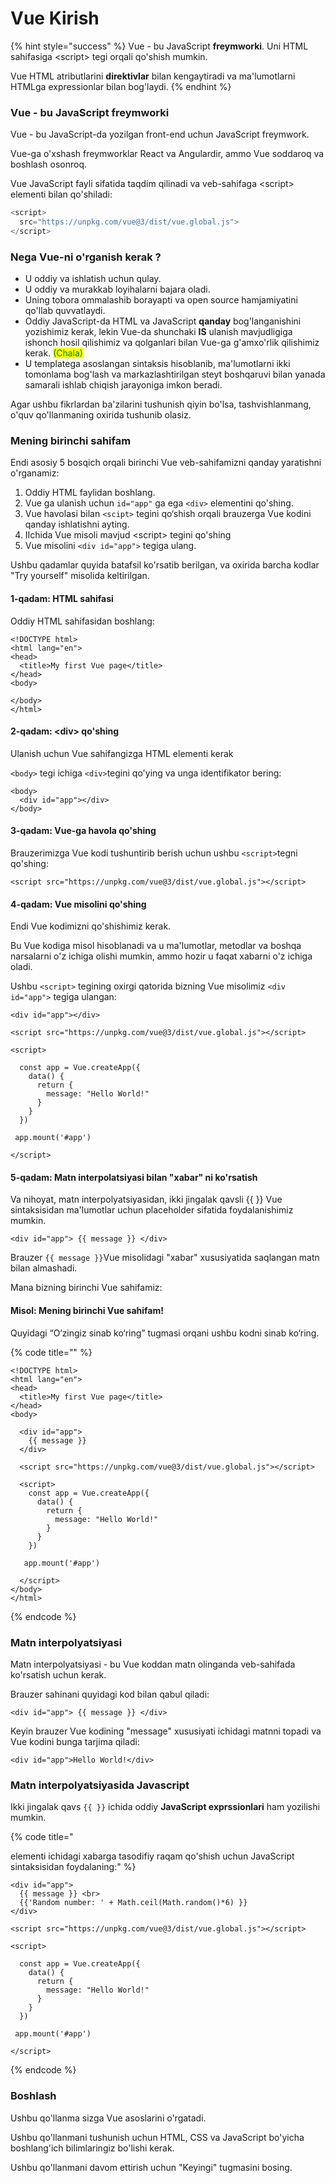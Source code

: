 # Vue Kirish

{% hint style="success" %}
Vue - bu JavaScript **freymworki**. Uni HTML sahifasiga \<script> tegi orqali qo'shish mumkin.

Vue HTML atributlarini **direktivlar** bilan kengaytiradi va ma'lumotlarni HTMLga expressionlar bilan bog'laydi.
{% endhint %}

### Vue - bu JavaScript freymworki

Vue - bu JavaScript-da yozilgan front-end uchun JavaScript freymwork.

Vue-ga o'xshash freymworklar React va Angulardir, ammo Vue soddaroq va boshlash osonroq.

Vue JavaScript fayli sifatida taqdim qilinadi va veb-sahifaga \<script> elementi bilan qo'shiladi:

```javascript
<script>
  src="https://unpkg.com/vue@3/dist/vue.global.js">
</script>
```

### Nega Vue-ni o'rganish kerak ?

* U oddiy va ishlatish uchun qulay.
* U oddiy va murakkab loyihalarni bajara oladi.
* Uning tobora ommalashib borayapti va open source hamjamiyatini qo'llab quvvatlaydi.
* Oddiy JavaScript-da HTML va JavaScript **qanday** bog'langanishini yozishimiz kerak, lekin Vue-da shunchaki **IS** ulanish mavjudligiga ishonch hosil qilishimiz va qolganlari bilan Vue-ga g'amxo'rlik qilishimiz kerak. <mark style="color:green;">(Chala)</mark>
* U templatega asoslangan sintaksis hisoblanib, ma'lumotlarni ikki tomonlama bog'lash va markazlashtirilgan steyt boshqaruvi bilan yanada samarali ishlab chiqish jarayoniga imkon beradi.

Agar ushbu fikrlardan ba'zilarini tushunish qiyin bo'lsa, tashvishlanmang, o'quv qo'llanmaning oxirida tushunib olasiz.

### Mening birinchi sahifam

Endi asosiy 5 bosqich orqali birinchi Vue veb-sahifamizni qanday yaratishni o'rganamiz:

1. Oddiy HTML faylidan boshlang.
2. Vue ga ulanish uchun `id="app"` ga ega `<div>` elementini qo'shing.
3. Vue havolasi bilan `<scipt>` tegini qo‘shish orqali brauzerga Vue kodini qanday ishlatishni ayting.
4. IIchida Vue misoli mavjud \<script> tegini qo'shing
5. Vue misolini `<div id="app">` tegiga ulang.

Ushbu qadamlar quyida batafsil ko'rsatib berilgan, va oxirida barcha kodlar "Try yourself" misolida keltirilgan.

#### 1-qadam: HTML sahifasi

Oddiy HTML sahifasidan boshlang:

```
<!DOCTYPE html>
<html lang="en">
<head>
  <title>My first Vue page</title>
</head>
<body>

</body>
</html>
```

#### 2-qadam: \<div> qo'shing

Ulanish uchun Vue sahifangizga HTML elementi kerak

`<body>` tegi ichiga `<div>`tegini qo'ying va unga identifikator bering:

```
<body>
  <div id="app"></div>
</body>
```

#### 3-qadam: Vue-ga havola qo'shing

Brauzerimizga Vue kodi tushuntirib berish uchun ushbu `<script>`tegni qo'shing:

```
<script src="https://unpkg.com/vue@3/dist/vue.global.js"></script>
```

#### 4-qadam: Vue misolini qo'shing

Endi Vue kodimizni qo'shishimiz kerak.

Bu Vue kodiga misol hisoblanadi va u ma'lumotlar, metodlar va boshqa narsalarni o'z ichiga olishi mumkin, ammo hozir u faqat xabarni o'z ichiga oladi.

Ushbu `<script>` tegining oxirgi qatorida bizning Vue misolimiz `<div id="app">` tegiga ulangan:

```
<div id="app"></div>

<script src="https://unpkg.com/vue@3/dist/vue.global.js"></script>

<script>

  const app = Vue.createApp({
    data() {
      return {
        message: "Hello World!"
      }
    }
  })

 app.mount('#app')

</script>
```

#### 5-qadam: Matn interpolatsiyasi bilan "xabar" ni ko'rsatish

Va nihoyat, matn interpolyatsiyasidan, ikki jingalak qavsli \{{ \}} Vue sintaksisidan ma'lumotlar uchun placeholder sifatida foydalanishimiz mumkin.

```
<div id="app"> {{ message }} </div>
```

Brauzer `{{ message }}`Vue misolidagi "xabar" xususiyatida saqlangan matn bilan almashadi.

Mana bizning birinchi Vue sahifamiz:

#### Misol: Mening birinchi Vue sahifam!

Quyidagi “O‘zingiz sinab ko‘ring” tugmasi orqani ushbu kodni sinab ko‘ring.

{% code title="" %}
```
<!DOCTYPE html>
<html lang="en">
<head>
  <title>My first Vue page</title>
</head>
<body>

  <div id="app">
    {{ message }}
  </div>

  <script src="https://unpkg.com/vue@3/dist/vue.global.js"></script>

  <script>
    const app = Vue.createApp({
      data() {
        return {
          message: "Hello World!"
        }
      }
    })

   app.mount('#app')

  </script>
</body>
</html>
```
{% endcode %}

### Matn interpolyatsiyasi

Matn interpolyatsiyasi - bu Vue koddan matn olinganda veb-sahifada ko'rsatish uchun kerak.

Brauzer sahinani quyidagi kod bilan qabul qiladi:

```
<div id="app"> {{ message }} </div>
```

Keyin brauzer Vue kodining  "message" xususiyati ichidagi matnni topadi va Vue kodini bunga tarjima qiladi:

```
<div id="app">Hello World!</div>
```

### Matn interpolyatsiyasida Javascript

Ikki jingalak qavs `{{ }}` ichida oddiy **JavaScript exprssionlari** ham yozilishi mumkin.

{% code title="<div> elementi ichidagi xabarga tasodifiy raqam qo'shish uchun JavaScript sintaksisidan foydalaning:" %}
```
<div id="app">
  {{ message }} <br>
  {{'Random number: ' + Math.ceil(Math.random()*6) }}
</div>

<script src="https://unpkg.com/vue@3/dist/vue.global.js"></script>

<script>

  const app = Vue.createApp({
    data() {
      return {
        message: "Hello World!"
      }
    }
  })

 app.mount('#app')

</script>

```
{% endcode %}

### Boshlash

Ushbu qo'llanma sizga Vue asoslarini o'rgatadi.

Ushbu qo'llanmani tushunish uchun HTML, CSS va JavaScript bo'yicha boshlang'ich bilimlaringiz bo'lishi kerak.

Ushbu qo'llanmani davom ettirish uchun "Keyingi" tugmasini bosing.
